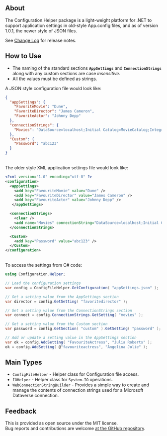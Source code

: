 ## About
The Configuration.Helper package is a light-weight platform for .NET to support application settings in old-style App.config files, and as of version 1.0.1, the newer style of JSON files.

See [Change Log](https://github.com/KevinDHeath/NuGetPackages/blob/main/src/Helper/Configuration.Helper/README.md) for release notes.

## How to Use
- The naming of the standard sections **`AppSettings`** and **`ConnectionStrings`** along with any custom sections are case _insensitive_.
- All the values must be defined as strings.

A JSON style configuration file would look like:
```json
{
  "appSettings": {
    "FavoriteMovie": "Dune",
    "FavoriteDirector": "James Cameron",
    "FavoriteActor": "Johnny Depp"
  },
  "connectionStrings": {
    "Movies": "DataSource=localhost;Initial Catalog=MovieCatalog;Integrated Security=True"
  },
  "Custom": {
    "Password": "abc123"
  }
}
```
\
The older style XML application settings file would look like:
```xml
<?xml version="1.0" encoding="utf-8" ?>
<configuration>
  <appSettings>
    <add key="FavouriteMovie" value="Dune" />
    <add key="FavouriteDirector" value="James Cameron" />
    <add key="FavouriteActor" value="Johnny Depp" />
   </appSettings>

  <connectionStrings>
    <clear />
    <add name="Movies" connectionString="DataSource=localhost;Initial Catalog=MovieCatalog;Integrated Security=True" />
  </connectionStrings>

  <Custom>
    <add key="Password" value="abc123" />
  </Custom>
</configuration>
```
\
To access the settings from C# code:
```c#
using Configuration.Helper;

// Load the configuration settings
var config = ConfigFileHelper.GetConfiguration( "appSettings.json" );

// Get a setting value from the AppSettings section
var director = config.GetSetting( "favoritedirector" );

// Get a setting value from the ConnectionStrings section
var connect = config.ConnectionStrings.GetSetting( "movies" );

// Get a setting value from the Custom section
var password = config.GetSection( "custom" ).GetSetting( "password" );

// Add or update a setting value in the AppSettings section
var ok = config.AddSetting( "FavouriteActress", "Julia Roberts" );
ok = config.AddSetting( @"favouriteactress", "Angelina Jolie" );
```

## Main Types
- `ConfigFileHelper` - Helper class for Configuration file access.
- `IOHelper` - Helper class for `System.IO` operations.
- `WebConnectionStringBuilder` - Provides a simple way to create and manage the contents of connection strings used for a Microsoft Dataverse connection.

## Feedback
This is provided as open source under the MIT license.\
Bug reports and contributions are welcome [at the GitHub repository](https://github.com/KevinDHeath/NuGetPackages).
